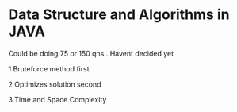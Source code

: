 # Data Structure and Algorithms in JAVA
Could be doing 75 or 150 qns . Havent decided yet

1 Bruteforce method first

2 Optimizes solution second 

3 Time and Space Complexity 






